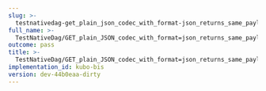 ```yaml
---
slug: >-
  testnativedag-get_plain_json_codec_with_format-json_returns_same_payload_as_format-dag-json_but_with_plain_content-type-header_content-type
full_name: >-
  TestNativeDag/GET_plain_JSON_codec_with_format=json_returns_same_payload_as_format=dag-json_but_with_plain_Content-Type/Header_Content-Type
outcome: pass
title: >-
  TestNativeDag/GET_plain_JSON_codec_with_format=json_returns_same_payload_as_format=dag-json_but_with_plain_Content-Type/Header_Content-Type
implementation_id: kubo-bis
version: dev-44b0eaa-dirty
---
```


